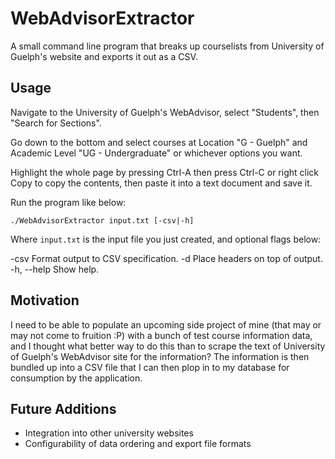 # WebAdvisorExtractor

A small command line program that breaks up courselists from University of Guelph's website and exports it out as a CSV.

## Usage

Navigate to the University of Guelph's WebAdvisor, select "Students", then "Search for Sections".

Go down to the bottom and select courses at Location "G - Guelph" and Academic Level "UG - Undergraduate" or whichever options you want.

Highlight the whole page by pressing Ctrl-A then press Ctrl-C or right click Copy to copy the contents, then paste it into a text document and save it.

Run the program like below:

`./WebAdvisorExtractor input.txt [-csv|-h]`

Where `input.txt` is the input file you just created, and optional flags below:

-csv                Format output to CSV specification.
-d                  Place headers on top of output.
-h, --help          Show help.

## Motivation

I need to be able to populate an upcoming side project of mine (that may or may not come to fruition :P) with a bunch of test course information data, and I thought what better way to do this than to scrape the text of University of Guelph's WebAdvisor site for the information? The information is then bundled up into a CSV file that I can then plop in to my database for consumption by the application.

## Future Additions
- Integration into other university websites
- Configurability of data ordering and export file formats
